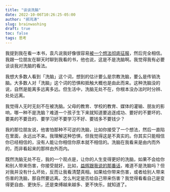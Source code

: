 ```yaml
---
title: "谈谈洗脑"
date: 2022-10-06T10:26:25-05:00
author: "郝鸿涛"
slug: brainwashing
draft: true
toc: false
tags: 思考
---
```

我提到我在看一本书，袁凡说我好像很容易[被一个想法彻底征服](https://yuanfan.rbind.io/posts/look-for-fields-of-golden/)，然后完全相信。我跟一位朋友在聊天时聊到我看的书，他也说，这是不是洗脑啊。我觉得我有必要谈谈我对洗脑的看法。

我想大多数人看到「洗脑」这个词，想到的估计要么是宗教洗脑，要么是传销洗脑。大多数人对「洗脑」这个词的恐惧和抵触大概也是由此而来。这种洗脑没的说，自然是能离多远离多远。但生活中，洗脑无处不在，你根本没办法时时分辨、处处远离。

我觉得人无时无刻不在被洗脑。父母的教育、学校的教育、媒体的灌输、朋友的影响，哪一种不是洗脑？难道一个孩子生下来就知道要追逐成功、要好的不要坏的、要美的不要丑的、要学习好不要学习不好、要钱多不要钱少？

我的那位朋友说，他害怕那种不可逆的洗脑，比如你接受了一个想法，然后一直陷在里面，永远出不来。我理解这种恐惧，但我觉得这是不真实的。你其实只能相信你已经相信的，没有人能让你相信你原本就不相信的。洗脑在我看来是由内而外的，而非看起来的那样由外而内。

既然洗脑无处不在，我的一个观点是，让你的人生变得更好的洗脑，如果不会给你和别人带来伤害，你接受就好。比如，[益辉跟我说的那番话](/cn/2022/10/02/lesson/)，难道不是洗脑吗？但对我并没有什么坏处，反而让我看清楚真相。如果给你带来伤害，或者给别人带来伤害的洗脑，那自然要远离。怎么判定是否给自己带来伤害？我觉得看看自己是变得更自由、更快乐，还是束缚越来越多、更不快乐，就知道了。

